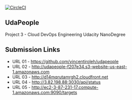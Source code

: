 [![CircleCI](https://circleci.com/gh/vincentiroleh/udapeople/tree/master.svg?style=svg)](https://circleci.com/gh/vincentiroleh/udapeople/tree/master)

## UdaPeople

Project 3 - Cloud DevOps Engineering Udacity NanoDegree


## Submission Links

- URL 01 - https://github.com/vincentiroleh/udapeople
- URL 02 - http://udapeople-f207e34.s3-website-us-east-1.amazonaws.com
- URL 03 - http://d14mqrutamrgh2.cloudfront.net
- URL 04 - http://3.82.198.88:3030/api/status
- URL 05 - http://ec2-3-87-231-17.compute-1.amazonaws.com:9090/targets
